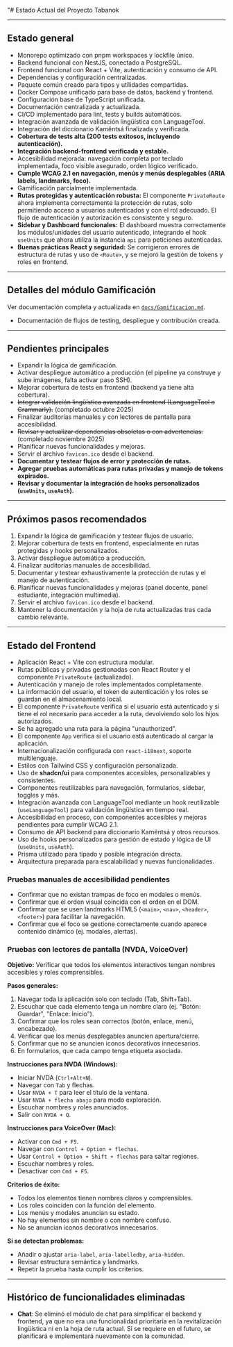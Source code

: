 "# Estado Actual del Proyecto Tabanok

---

## Estado general

- Monorepo optimizado con pnpm workspaces y lockfile único.
- Backend funcional con NestJS, conectado a PostgreSQL.
- Frontend funcional con React + Vite, autenticación y consumo de API.
- Dependencias y configuración centralizadas.
- Paquete común creado para tipos y utilidades compartidas.
- Docker Compose unificado para base de datos, backend y frontend.
- Configuración base de TypeScript unificada.
- Documentación centralizada y actualizada.
- CI/CD implementado para lint, tests y builds automáticos.
- Integración avanzada de validación lingüística con LanguageTool.
- Integración del diccionario Kamëntsá finalizada y verificada.
- **Cobertura de tests alta (200 tests exitosos, incluyendo autenticación).**
- **Integración backend-frontend verificada y estable.**
- Accesibilidad mejorada: navegación completa por teclado implementada, foco visible asegurado, orden lógico verificado.  
- **Cumple WCAG 2.1 en navegación, menús y menús desplegables (ARIA labels, landmarks, foco).**  
- Gamificación parcialmente implementada.
- **Rutas protegidas y autenticación robusta:** El componente `PrivateRoute` ahora implementa correctamente la protección de rutas, solo permitiendo acceso a usuarios autenticados y con el rol adecuado. El flujo de autenticación y autorización es consistente y seguro.
- **Sidebar y Dashboard funcionales:** El dashboard muestra correctamente los módulos/unidades del usuario autenticado, integrando el hook `useUnits` que ahora utiliza la instancia `api` para peticiones autenticadas.
- **Buenas prácticas React y seguridad:** Se corrigieron errores de estructura de rutas y uso de `<Route>`, y se mejoró la gestión de tokens y roles en frontend.

---

## Detalles del módulo Gamificación

Ver documentación completa y actualizada en [`docs/Gamificacion.md`](./Gamificacion.md).
- Documentación de flujos de testing, despliegue y contribución creada.

---

## Pendientes principales

- Expandir la lógica de gamificación.
- Activar despliegue automático a producción (el pipeline ya construye y sube imágenes, falta activar paso SSH).
- Mejorar cobertura de tests en frontend (backend ya tiene alta cobertura).
- ~~Integrar validación lingüística avanzada en frontend (LanguageTool o Grammarly).~~ (completado octubre 2025)
- Finalizar auditorías manuales y con lectores de pantalla para accesibilidad.
- ~~Revisar y actualizar dependencias obsoletas o con advertencias.~~ (completado noviembre 2025)
- Planificar nuevas funcionalidades y mejoras.
- Servir el archivo `favicon.ico` desde el backend.
- **Documentar y testear flujos de error y protección de rutas.**
- **Agregar pruebas automáticas para rutas privadas y manejo de tokens expirados.**
- **Revisar y documentar la integración de hooks personalizados (`useUnits`, `useAuth`).**

---

## Próximos pasos recomendados

1. Expandir la lógica de gamificación y testear flujos de usuario.
2. Mejorar cobertura de tests en frontend, especialmente en rutas protegidas y hooks personalizados.
3. Activar despliegue automático a producción.
4. Finalizar auditorías manuales de accesibilidad.
5. Documentar y testear exhaustivamente la protección de rutas y el manejo de autenticación.
6. Planificar nuevas funcionalidades y mejoras (panel docente, panel estudiante, integración multimedia).
7. Servir el archivo `favicon.ico` desde el backend.
8. Mantener la documentación y la hoja de ruta actualizadas tras cada cambio relevante.

---

## Estado del Frontend

- Aplicación React + Vite con estructura modular.
- Rutas públicas y privadas gestionadas con React Router y el componente `PrivateRoute` (actualizado).
- Autenticación y manejo de roles implementados completamente.
- La información del usuario, el token de autenticación y los roles se guardan en el almacenamiento local.
- El componente `PrivateRoute` verifica si el usuario está autenticado y si tiene el rol necesario para acceder a la ruta, devolviendo solo los hijos autorizados.
- Se ha agregado una ruta para la página "unauthorized".
- El componente `App` verifica si el usuario está autenticado al cargar la aplicación.
- Internacionalización configurada con `react-i18next`, soporte multilenguaje.
- Estilos con Tailwind CSS y configuración personalizada.
- Uso de **shadcn/ui** para componentes accesibles, personalizables y consistentes.
- Componentes reutilizables para navegación, formularios, sidebar, toggles y más.
- Integración avanzada con LanguageTool mediante un hook reutilizable (`useLanguageTool`) para validación lingüística en tiempo real.
- Accesibilidad en proceso, con componentes accesibles y mejoras pendientes para cumplir WCAG 2.1.
- Consumo de API backend para diccionario Kamëntsá y otros recursos.
- Uso de hooks personalizados para gestión de estado y lógica de UI (`useUnits`, `useAuth`).
- Prisma utilizado para tipado y posible integración directa.
- Arquitectura preparada para escalabilidad y nuevas funcionalidades.

### Pruebas manuales de accesibilidad pendientes

- Confirmar que no existan trampas de foco en modales o menús.
- Confirmar que el orden visual coincida con el orden en el DOM.
- Confirmar que se usen landmarks HTML5 (`<main>`, `<nav>`, `<header>`, `<footer>`) para facilitar la navegación.
- Confirmar que el foco se gestione correctamente cuando aparece contenido dinámico (ej. modales, alertas).

### Pruebas con lectores de pantalla (NVDA, VoiceOver)

**Objetivo:** Verificar que todos los elementos interactivos tengan nombres accesibles y roles comprensibles.

**Pasos generales:**

1. Navegar toda la aplicación solo con teclado (Tab, Shift+Tab).
2. Escuchar que cada elemento tenga un nombre claro (ej. "Botón: Guardar", "Enlace: Inicio").
3. Confirmar que los roles sean correctos (botón, enlace, menú, encabezado).
4. Verificar que los menús desplegables anuncien apertura/cierre.
5. Confirmar que no se anuncien iconos decorativos innecesarios.
6. En formularios, que cada campo tenga etiqueta asociada.

**Instrucciones para NVDA (Windows):**

- Iniciar NVDA (`Ctrl+Alt+N`).
- Navegar con `Tab` y flechas.
- Usar `NVDA + T` para leer el título de la ventana.
- Usar `NVDA + flecha abajo` para modo exploración.
- Escuchar nombres y roles anunciados.
- Salir con `NVDA + Q`.

**Instrucciones para VoiceOver (Mac):**

- Activar con `Cmd + F5`.
- Navegar con `Control + Option + flechas`.
- Usar `Control + Option + Shift + flechas` para saltar regiones.
- Escuchar nombres y roles.
- Desactivar con `Cmd + F5`.

**Criterios de éxito:**

- Todos los elementos tienen nombres claros y comprensibles.
- Los roles coinciden con la función del elemento.
- Los menús y modales anuncian su estado.
- No hay elementos sin nombre o con nombre confuso.
- No se anuncian iconos decorativos innecesarios.

**Si se detectan problemas:**

- Añadir o ajustar `aria-label`, `aria-labelledby`, `aria-hidden`.
- Revisar estructura semántica y landmarks.
- Repetir la prueba hasta cumplir los criterios.

---

## Histórico de funcionalidades eliminadas

- **Chat**: Se eliminó el módulo de chat para simplificar el backend y frontend, ya que no era una funcionalidad prioritaria en la revitalización lingüística ni en la hoja de ruta actual. Si se requiere en el futuro, se planificará e implementará nuevamente con la comunidad.
